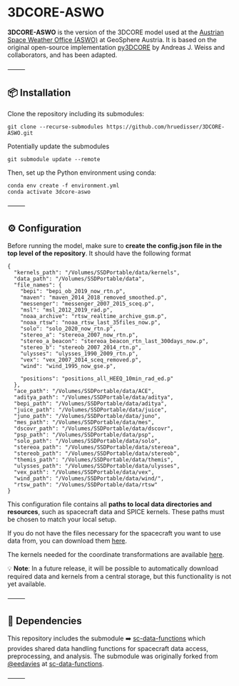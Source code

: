# 3DCORE-ASWO

**3DCORE-ASWO** is the version of the 3DCORE model used at the [Austrian Space Weather Office (ASWO)](https://helioforecast.space) at GeoSphere Austria.
It is based on the original open-source implementation [py3DCORE](https://github.com/ajefweiss/py3DCORE) by Andreas J. Weiss and collaborators, and has been adapted.


⸻

## 📦 Installation

Clone the repository including its submodules:

```
git clone --recurse-submodules https://github.com/hruedisser/3DCORE-ASWO.git
```

Potentially update the submodules

```
git submodule update --remote
```

Then, set up the Python environment using conda:

```
conda env create -f environment.yml
conda activate 3dcore-aswo
```


⸻

## ⚙️ Configuration

Before running the model, make sure to **create the config.json file in the top level of the repository**.
It should have the following format

```
{
  "kernels_path": "/Volumes/SSDPortable/data/kernels",
  "data_path": "/Volumes/SSDPortable/data",
  "file_names": {
    "bepi": "bepi_ob_2019_now_rtn.p",
    "maven": "maven_2014_2018_removed_smoothed.p",
    "messenger": "messenger_2007_2015_sceq.p",
    "msl": "msl_2012_2019_rad.p",
    "noaa_archive": "rtsw_realtime_archive_gsm.p",
    "noaa_rtsw": "noaa_rtsw_last_35files_now.p",
    "solo": "solo_2020_now_rtn.p",
    "stereo_a": "stereoa_2007_now_rtn.p",
    "stereo_a_beacon": "stereoa_beacon_rtn_last_300days_now.p",
    "stereo_b": "stereob_2007_2014_rtn.p",
    "ulysses": "ulysses_1990_2009_rtn.p",
    "vex": "vex_2007_2014_sceq_removed.p",
    "wind": "wind_1995_now_gse.p",
    
    "positions": "positions_all_HEEQ_10min_rad_ed.p"
  },
  "ace_path": "/Volumes/SSDPortable/data/ACE",
  "aditya_path": "/Volumes/SSDPortable/data/aditya",
  "bepi_path": "/Volumes/SSDPortable/data/aditya",
  "juice_path": "/Volumes/SSDPortable/data/juice",
  "juno_path": "/Volumes/SSDPortable/data/juno",
  "mes_path": "/Volumes/SSDPortable/data/mes",
  "dscovr_path": "/Volumes/SSDPortable/data/dscovr",
  "psp_path": "/Volumes/SSDPortable/data/psp",
  "solo_path": "/Volumes/SSDPortable/data/solo",
  "stereoa_path": "/Volumes/SSDPortable/data/stereoa",
  "stereob_path": "/Volumes/SSDPortable/data/stereob",
  "themis_path": "/Volumes/SSDPortable/data/themis",
  "ulysses_path": "/Volumes/SSDPortable/data/ulysses",
  "vex_path": "/Volumes/SSDPortable/data/vex",
  "wind_path": "/Volumes/SSDPortable/data/wind/",
  "rtsw_path": "/Volumes/SSDPortable/data/rtsw"
}
```

This configuration file contains all **paths to local data directories and resources**, such as spacecraft data and SPICE kernels. These paths must be chosen to match your local setup.

If you do not have the files necessary for the spacecraft you want to use data from, you can download them [here](https://figshare.com/articles/dataset/In_Situ_Data_for_https_github_com_hruedisser_3DCORE-ASWO/30343477/2).

The kernels needed for the coordinate transformations are available [here](https://figshare.com/articles/dataset/Kernels_for_https_github_com_hruedisser_sc-data-functions/30343831?file=58687090).

💡 **Note**: In a future release, it will be possible to automatically download required data and kernels from a central storage, but this functionality is not yet available.


⸻

## 🧩 Dependencies

This repository includes the submodule
➡️ [sc-data-functions](https://github.com/hruedisser/sc-data-functions)
which provides shared data handling functions for spacecraft data access, preprocessing, and analysis. The submodule was originally forked from [@eedavies](https://github.com/ee-davies/) at [sc-data-functions](https://github.com/ee-davies/sc-data-functions).

⸻